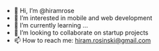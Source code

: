 - 👋 Hi, I’m @hiramrose
- 👀 I’m interested in mobile and web development
- 🌱 I’m currently learning ...
- 💞️ I’m looking to collaborate on startup projects
- 📫 How to reach me: hiram.rosinski@gmail.com

<!---
hiramrose/hiramrose is a ✨ special ✨ repository because its `README.md` (this file) appears on your GitHub profile.
You can click the Preview link to take a look at your changes.
--->
